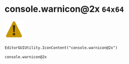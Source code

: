 # console.warnicon@2x `64x64`
<img src="/img/console.warnicon@2x.png" width=64 height=64>

``` CSharp
EditorGUIUtility.IconContent("console.warnicon@2x")
```
```
console.warnicon@2x
```
